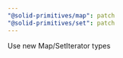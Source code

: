 ```yaml
---
"@solid-primitives/map": patch
"@solid-primitives/set": patch
---
```


Use new Map/SetIterator types
